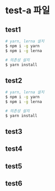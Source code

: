 # test-a 파일

## test1
```bash
# yarn, lerna 설치
$ npm i -g yarn
$ npm i -g lerna

# 의존성 설치
$ yarn install
```
## test2
```bash
# yarn, lerna 설치
$ npm i -g yarn
$ npm i -g lerna

# 의존성 설치
$ yarn install
```
















## test3














## test4














## test5










## test6